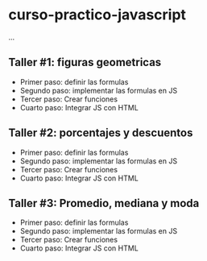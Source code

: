 # curso-practico-javascript

...


## Taller #1: figuras geometricas

- Primer paso: definir las formulas
- Segundo paso: implementar las formulas en JS
- Tercer paso: Crear funciones
- Cuarto paso: Integrar JS con HTML

## Taller #2: porcentajes y descuentos

- Primer paso: definir las formulas
- Segundo paso: implementar las formulas en JS
- Tercer paso: Crear funciones
- Cuarto paso: Integrar JS con HTML

## Taller #3: Promedio, mediana y moda

- Primer paso: definir las formulas
- Segundo paso: implementar las formulas en JS
- Tercer paso: Crear funciones
- Cuarto paso: Integrar JS con HTML